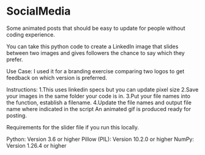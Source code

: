 # SocialMedia
Some animated posts that should be easy to update for people without coding experience.

You can take this python code to create a LinkedIn image that slides between two images and gives followers the chance to say which they prefer. 

Use Case: I used it for a branding exercise comparing two logos to get feedback on which version is preferred.

Instructions:
1.This uses linkedin specs but you can update pixel size
2.Save your images in the same folder your code is in.
3.Put your file names into the function, establish a filename.
4.Update the file names and output file name where indicated in the script 
An animated gif is produced ready for posting.

Requirements for the slider file if you run this locally.  

Python: Version 3.6 or higher
Pillow (PIL): Version 10.2.0 or higher
NumPy: Version 1.26.4 or higher
